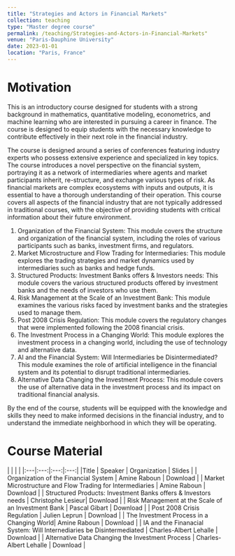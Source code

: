 ```yaml
---
title: "Strategies and Actors in Financial Markets"
collection: teaching
type: "Master degree course"
permalink: /teaching/Strategies-and-Actors-in-Financial-Markets"
venue: "Paris-Dauphine University"
date: 2023-01-01
location: "Paris, France"
---
```



Motivation
======

This is an introductory course designed for students with a strong background in mathematics, quantitative modeling, econometrics, and machine learning who are interested in pursuing a career in finance. The course is designed to equip students with the necessary knowledge to contribute effectively in their next role in the financial industry.

The course is designed around a series of conferences featuring industry experts who possess extensive experience and specialized in key topics. The course introduces a novel perspective on the financial system, portraying it as a network of intermediaries where agents and market participants inherit, re-structure, and exchange various types of risk. As financial markets are complex ecosystems with inputs and outputs, it is essential to have a thorough understanding of their operation. This course covers all aspects of the financial industry that are not typically addressed in traditional courses, with the objective of providing students with critical information about their future environment.

   1. Organization of the Financial System: This module covers the structure and organization of the financial system, including the roles of various participants such as banks, investment firms, and regulators.
   2. Market Microstructure and Flow Trading for Intermediaries: This module explores the trading strategies and market dynamics used by intermediaries such as banks and hedge funds.
   3. Structured Products: Investment Banks offers & Investors needs: This module covers the various structured products offered by investment banks and the needs of investors who use them.
   4. Risk Management at the Scale of an Investment Bank: This module examines the various risks faced by investment banks and the strategies used to manage them.
   5. Post 2008 Crisis Regulation: This module covers the regulatory changes that were implemented following the 2008 financial crisis.
   6. The Investment Process in a Changing World: This module explores the investment process in a changing world, including the use of technology and alternative data.
   7. AI and the Financial System: Will Intermediaries be Disintermediated? This module examines the role of artificial intelligence in the financial system and its potential to disrupt traditional intermediaries.
   8. Alternative Data Changing the Investment Process: This module covers the use of alternative data in the investment process and its impact on traditional financial analysis.

By the end of the course, students will be equipped with the knowledge and skills they need to make informed decisions in the financial industry, and to understand the immediate neighborhood in which they will be operating.


Course Material
======

|   |     |    |
|:---|:---:|:---:|:---:|
|Title | Speaker | Organization | Slides |
| Organization of the Financial System | Amine Raboun |  Download |
| Market Microstructure and Flow Trading for Intermediaries | Amine Raboun | Download |
| Structured Products: Investment Banks offers & Investors needs | Christophe Lesieur| Download |
| Risk Management at the Scale of an Investment Bank | Pascal Gibart | Download |
| Post 2008 Crisis Regulation | Julien Leprun | Download |
| The Investment Process in a Changing World| Amine Raboun | Download |
| IA and the Finanacial System: Will Internediaries be Disintermediated | Charles-Albert Lehalle | Download |
| Alternative Data Changing the Investment Process | Charles-Albert Lehalle | Download |




